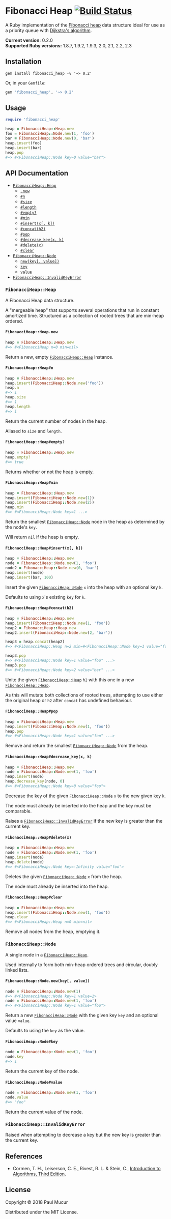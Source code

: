 # Fibonacci Heap [![Build Status](https://travis-ci.org/mudge/fibonacci_heap.svg?branch=master)](https://travis-ci.org/mudge/fibonacci_heap)

A Ruby implementation of the [Fibonacci heap](https://en.wikipedia.org/wiki/Fibonacci_heap) data structure ideal for use as a priority queue with [Dijkstra's algorithm](https://en.wikipedia.org/wiki/Dijkstra's_algorithm#Using_a_priority_queue).

**Current version:** 0.2.0  
**Supported Ruby versions:** 1.8.7, 1.9.2, 1.9.3, 2.0, 2.1, 2.2, 2.3

## Installation

```
gem install fibonacci_heap -v '~> 0.2'
```

Or, in your `Gemfile`:

```ruby
gem 'fibonacci_heap', '~> 0.2'
```

## Usage

```ruby
require 'fibonacci_heap'

heap = FibonacciHeap::Heap.new
foo = FibonacciHeap::Node.new(1, 'foo')
bar = FibonacciHeap::Node.new(0, 'bar')
heap.insert(foo)
heap.insert(bar)
heap.pop
#=> #<FibonacciHeap::Node key=0 value="bar">
```

## API Documentation

* [`FibonacciHeap::Heap`](#fibonacciheapheap)
  * [`.new`](#fibonacciheapheapnew)
  * [`#n`](#fibonacciheapheapn)
  * [`#size`](#fibonacciheapheapn)
  * [`#length`](#fibonacciheapheapn)
  * [`#empty?`](#fibonacciheapheapempty)
  * [`#min`](#fibonacciheapheapmin)
  * [`#insert(x[, k])`](#fibonacciheapheapinsertx-k)
  * [`#concat(h2)`](#fibonacciheapheapconcath2)
  * [`#pop`](#fibonacciheapheappop)
  * [`#decrease_key(x, k)`](#fibonacciheapheapdecrease_keyx-k)
  * [`#delete(x)`](#fibonacciheapheapdeletex)
  * [`#clear`](#fibonacciheapheapclear)
* [`FibonacciHeap::Node`](#fibonacciheapnode)
  * [`new(key[, value])`](#fibonacciheapnodenewkey-value)
  * [`key`](#fibonacciheapnodekey)
  * [`value`](#fibonacciheapnodevalue)
* [`FibonacciHeap::InvalidKeyError`](#fibonacciheapinvalidkeyerror)

### `FibonacciHeap::Heap`

A Fibonacci Heap data structure.

A "mergeable heap" that supports several operations that run in
constant amortized time. Structured as a collection of rooted trees
that are min-heap ordered.

#### `FibonacciHeap::Heap.new`

```ruby
heap = FibonacciHeap::Heap.new
#=> #<FibonacciHeap n=0 min=nil>
```

Return a new, empty [`FibonacciHeap::Heap`](#fibonacciheapheap) instance.

#### `FibonacciHeap::Heap#n`

```ruby
heap = FibonacciHeap::Heap.new
heap.insert(FibonacciHeap::Node.new('foo'))
heap.n
#=> 1
heap.size
#=> 1
heap.length
#=> 1
```

Return the current number of nodes in the heap.

Aliased to `size` and `length`.

#### `FibonacciHeap::Heap#empty?`

```ruby
heap = FibonacciHeap::Heap.new
heap.empty?
#=> true
```

Returns whether or not the heap is empty.

#### `FibonacciHeap::Heap#min`

```ruby
heap = FibonacciHeap::Heap.new
heap.insert(FibonacciHeap::Node.new(1))
heap.insert(FibonacciHeap::Node.new(2))
heap.min
#=> #<FibonacciHeap::Node key=1 ...>
```

Return the smallest [`FibonacciHeap::Node`](#fibonacciheapnode) node in the heap as determined by the node's `key`.

Will return `nil` if the heap is empty.

#### `FibonacciHeap::Heap#insert(x[, k])`

```ruby
heap = FibonacciHeap::Heap.new
node = FibonacciHeap::Node.new(1, 'foo')
node2 = FibonacciHeap::Node.new(0, 'bar')
heap.insert(node)
heap.insert(bar, 100)
```

Insert the given [`FibonacciHeap::Node`](#fibonacciheapnode) `x` into the heap with an optional key `k`.

Defaults to using `x`'s existing `key` for `k`.

#### `FibonacciHeap::Heap#concat(h2)`

```ruby
heap = FibonacciHeap::Heap.new
heap.insert(FibonacciHeap::Node.new(1, 'foo'))
heap2 = FibonacciHeap::Heap.new
heap2.insert(FibonacciHeap::Node.new(2, 'bar'))

heap3 = heap.concat(heap2)
#=> #<FibonacciHeap::Heap n=2 min=#<FibonacciHeap::Node key=1 value="foo">>

heap3.pop
#=> #<FibonacciHeap::Node key=1 value="foo" ...>
heap3.pop
#=> #<FibonacciHeap::Node key=2 value="bar" ...>
```

Unite the given [`FibonacciHeap::Heap`](#fibonacciheapheap) `h2` with this one in a new [`FibonacciHeap::Heap`](#fibonacciheapheap).

As this will mutate both collections of rooted trees, attempting to use either the original heap or `h2` after `concat` has undefined behaviour.

#### `FibonacciHeap::Heap#pop`

```ruby
heap = FibonacciHeap::Heap.new
heap.insert(FibonacciHeap::Node.new(1, 'foo'))
heap.pop
#=> #<FibonacciHeap::Node key=1 value="foo" ...>
```

Remove and return the smallest [`FibonacciHeap::Node`](#fibonacciheapnode) from the heap.

#### `FibonacciHeap::Heap#decrease_key(x, k)`

```ruby
heap = FibonacciHeap::Heap.new
node = FibonacciHeap::Node.new(1, 'foo')
heap.insert(node)
heap.decrease_key(node, 0)
#=> #<FibonacciHeap::Node key=0 value="foo">
```

Decrease the key of the given [`FibonacciHeap::Node`](#fibonacciheapnode) `x` to the new given key `k`.

The node must already be inserted into the heap and the key must be comparable.

Raises a [`FibonacciHeap::InvalidKeyError`](#fibonacciheapinvalidkeyerror) if the new key is greater than the current key.

#### `FibonacciHeap::Heap#delete(x)`

```ruby
heap = FibonacciHeap::Heap.new
node = FibonacciHeap::Node.new(1, 'foo')
heap.insert(node)
heap.delete(node)
#=> #<FibonacciHeap::Node key=-Infinity value="foo">
```

Deletes the given [`FibonacciHeap::Node`](#fibonacciheapnode) `x` from the heap.

The node must already be inserted into the heap.

#### `FibonacciHeap::Heap#clear`

```ruby
heap = FibonacciHeap::Heap.new
heap.insert(FibonacciHeap::Node.new(1, 'foo'))
heap.clear
#=> #<FibonacciHeap::Heap n=0 min=nil>
```

Remove all nodes from the heap, emptying it.

### `FibonacciHeap::Node`

A single node in a [`FibonacciHeap::Heap`](#fibonacciheapheap).

Used internally to form both min-heap ordered trees and circular, doubly linked lists.

#### `FibonacciHeap::Node.new(key[, value])`

```ruby
node = FibonacciHeap::Node.new(1)
#=> #<FibonacciHeap::Node key=1 value=1>
node = FibonacciHeap::Node.new(1, 'foo')
#=> #<FibonacciHeap::Node key=1 value="foo">
```

Return a new [`FibonacciHeap::Node`](#fibonacciheapnode) with the given key `key` and an optional value `value`.

Defaults to using the `key` as the value.

#### `FibonacciHeap::Node#key`

```ruby
node = FibonacciHeap::Node.new(1, 'foo')
node.key
#=> 1
```

Return the current key of the node.

#### `FibonacciHeap::Node#value`

```ruby
node = FibonacciHeap::Node.new(1, 'foo')
node.value
#=> "foo"
```

Return the current value of the node.

### `FibonacciHeap::InvalidKeyError`

Raised when attempting to decrease a key but the new key is greater than the current key.

## References

* Cormen, T. H., Leiserson, C. E., Rivest, R. L. & Stein, C., [Introduction to Algorithms, Third Edition](https://mitpress.mit.edu/books/introduction-algorithms-third-edition).

## License

Copyright © 2018 Paul Mucur

Distributed under the MIT License.
